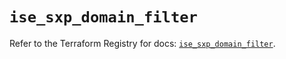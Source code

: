 # `ise_sxp_domain_filter`

Refer to the Terraform Registry for docs: [`ise_sxp_domain_filter`](https://registry.terraform.io/providers/ciscodevnet/ise/0.2.11/docs/resources/sxp_domain_filter).
